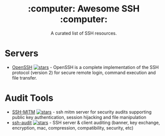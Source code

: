 <h1 align="center"> :computer: Awesome SSH :computer: </h1>
<p align="center">
  <p align="center">A curated list of SSH resources.</p>
</p>

# Servers
 
 -  [OpenSSH](https://github.com/openssh/openssh-portable) [![stars](https://img.shields.io/github/stars/openssh/openssh-portable.svg?style=social&label=stars)](https://github.com/openssh/openssh-portable) - OpenSSH is a complete implementation of the SSH protocol (version 2) for secure remote login, command execution and file transfer.

# Audit Tools

- [SSH-MITM](https://github.com/ssh-mitm/ssh-mitm) [![stars](https://img.shields.io/github/stars/ssh-mitm/ssh-mitm.svg?style=social&label=stars)](https://github.com/ssh-mitm/ssh-mitm) - ssh mitm server for security audits supporting public key authentication, session hijacking and file manipulation
- [ssh-audit](https://github.com/jtesta/ssh-audit) [![stars](https://img.shields.io/github/stars/jtesta/ssh-audit.svg?style=social&label=stars)](https://github.com/jtesta/ssh-audit) - SSH server & client auditing (banner, key exchange, encryption, mac, compression, compatibility, security, etc) 
